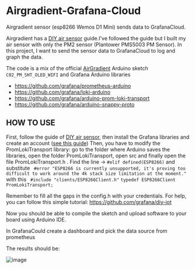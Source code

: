 # Airgradient-Grafana-Cloud
Airgradient sensor (esp8266 Wemos D1 Mini) sends data to GrafanaCloud.

Airgradient has a [DIY air sensor](https://www.airgradient.com/diy/) guide.I've followed the guide but I built my air sensor with only the PM2 sensor (Plantower PMS5003 PM Sensor).
In this project, I want to send the sensor data to GrafanaCloud to log and graph the data.

The code is a mix of the official [AirGradient](https://github.com/airgradienthq/arduino) Arduino sketch ```C02_PM_SHT_OLED_WIFI``` and Grafana Arduino libraries 
   - https://github.com/grafana/prometheus-arduino
  -  https://github.com/grafana/loki-arduino
   - https://github.com/grafana/arduino-prom-loki-transport
  -  https://github.com/grafana/arduino-snappy-proto

## HOW TO USE

First, follow the guide of [DIY air sensor](https://www.airgradient.com/diy/), then install the Grafana libraries and create an account ([see this guide](https://github.com/grafana/diy-iot))
Then, you have to modify the PromLokiTransport library: go to the folder where Arduino saves the libraries, open the folder PromLokiTransport, open src and finally open the file PromLokiTransport.h . 
Find the line -> ```#elif defined(ESP8266)``` and substitute ``` #error "ESP8266 is currently unsupported, it's proving too difficult to work around the 4k stack size limitation at the moment."``` with this
``` #include "clients/ESP8266Client.h"```
```typedef ESP8266Client PromLokiTransport; ```

Remember to fill all the gaps in the config.h with your credentials. For help, you can follow this simple tutorial: https://github.com/grafana/diy-iot

Now you should be able to compile the sketch and upload software to your board using Arduino IDE.

In GrafanaCould create a dashboard and pick the data source from prometheus

The results should be:

![image](https://user-images.githubusercontent.com/46966357/157704757-cd4f6c93-b8bb-4097-8a50-6decb1266950.png)


